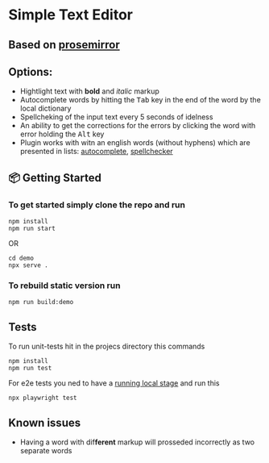# Simple Text Editor

## Based on [prosemirror](https://prosemirror.net/)

## Options: 
- Hightlight text with **bold** and *italic* markup
- Autocomplete words by hitting the <kbd>Tab</kbd> key in the end of the word by the local dictionary
- Spellcheking of the input text every 5 seconds of idelness
- An ability to get the corrections for the errors by clicking the word with error holding the <kbd>Alt</kbd> key
- Plugin works with witn an english words (without hyphens) which are presented in lists: [autocomplete](https://github.com/littlemyx/ProseMirrorReactWrapper/blob/master/src/lib/plugins/autocomplete/dataProvider.ts), [spellchecker](https://github.com/littlemyx/ProseMirrorReactWrapper/blob/master/src/lib/plugins/spellchecker/dataProvider.ts)
## 📦 Getting Started

### To get started simply clone the repo and run

```
npm install
npm run start
```

OR 


```
cd demo
npx serve .
```

### To rebuild static version run 
```
npm run build:demo
```
## Tests

To run unit-tests hit in the projecs directory this commands
```
npm install
npm run test
```

For e2e tests you ned to have a [running local stage](getting-started) and run this

```
npx playwright test
```


## Known issues
- Having a word with dif**ferent** markup will prosseded incorrectly as two separate words
